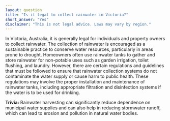 ```yaml
---
layout: question
title: "Is it legal to collect rainwater in Victoria?"
short_answer: "Yes"
disclaimer: "This is not legal advice. Laws may vary by region."
---
```


In Victoria, Australia, it is generally legal for individuals and property owners to collect rainwater. The collection of rainwater is encouraged as a sustainable practice to conserve water resources, particularly in areas prone to drought. Homeowners often use rainwater tanks to gather and store rainwater for non-potable uses such as garden irrigation, toilet flushing, and laundry. However, there are certain regulations and guidelines that must be followed to ensure that rainwater collection systems do not contaminate the water supply or cause harm to public health. These regulations may involve the proper installation and maintenance of rainwater tanks, including appropriate filtration and disinfection systems if the water is to be used for drinking.

**Trivia:** Rainwater harvesting can significantly reduce dependence on municipal water supplies and can also help in reducing stormwater runoff, which can lead to erosion and pollution in natural water bodies.
